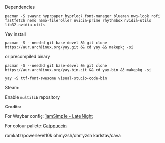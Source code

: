 Dependencies

`pacman -S swaync hyprpaper hyprlock font-manager blueman nwg-look rofi fastfetch nemo nemo-fileroller nvidia-prime rhythmbox nvidia-utils lib32-nvidia-utils`



Yay install

`pacman -S --needed git base-devel && git clone https://aur.archlinux.org/yay.git && cd yay && makepkg -si`

or precompiled binary

`pacman -S --needed git base-devel && git clone https://aur.archlinux.org/yay-bin.git && cd yay-bin && makepkg -si`



`yay -S ttf-font-awesome visual-studio-code-bin`




Steam:

Enable `multilib` repository

Credits:

For Waybar config:
[1amSimp1e - Late Night](https://github.com/1amSimp1e/dots)

For colour pallete:
[Catppuccin](https://github.com/catppuccin)

romkatz/powerlevel10k
ohmyzsh/ohmyzsh
karlstav/cava

